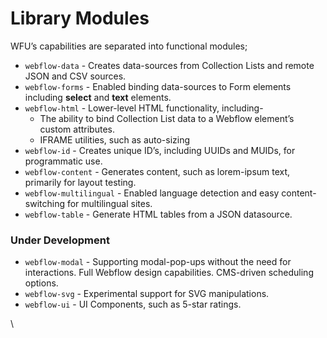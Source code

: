 # Library Modules

WFU’s capabilities are separated into functional modules;

* `webflow-data` - Creates data-sources from Collection Lists and remote JSON and CSV sources.
* `webflow-forms` - Enabled binding data-sources to Form elements including **select** and **text** elements.
* `webflow-html` - Lower-level HTML functionality, including-
  * The ability to bind Collection List data to a Webflow element’s custom attributes.
  * IFRAME utilities, such as auto-sizing
* `webflow-id` - Creates unique ID’s, including UUIDs and MUIDs, for programmatic use.
* `webflow-content` - Generates content, such as lorem-ipsum text, primarily for layout testing.
* `webflow-multilingual` - Enabled language detection and easy content-switching for multilingual sites.
* `webflow-table` - Generate HTML tables from a JSON datasource.

### Under Development <a href="#under-development" id="under-development"></a>

* `webflow-modal` - Supporting modal-pop-ups without the need for interactions. Full Webflow design capabilities. CMS-driven scheduling options.
* `webflow-svg` - Experimental support for SVG manipulations.
* `webflow-ui` - UI Components, such as 5-star ratings.

\
